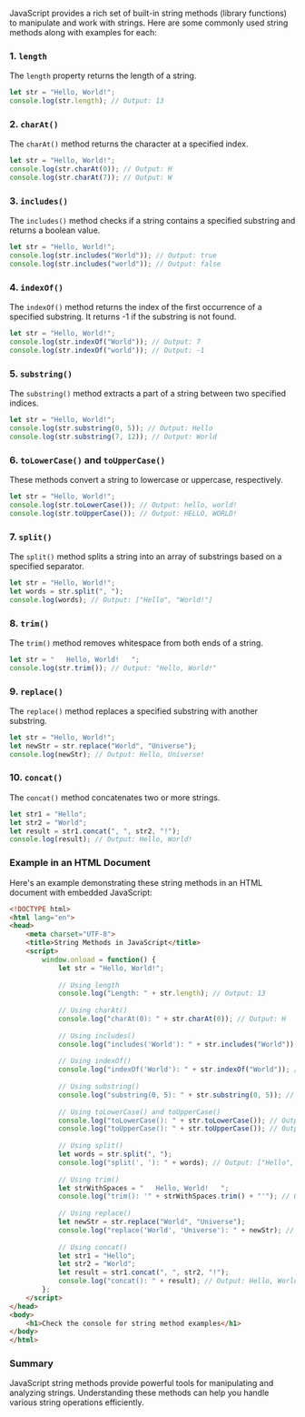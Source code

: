 JavaScript provides a rich set of built-in string methods (library functions) to manipulate and work with strings. Here are some commonly used string methods along with examples for each:

### 1. `length`

The `length` property returns the length of a string.

```javascript
let str = "Hello, World!";
console.log(str.length); // Output: 13
```

### 2. `charAt()`

The `charAt()` method returns the character at a specified index.

```javascript
let str = "Hello, World!";
console.log(str.charAt(0)); // Output: H
console.log(str.charAt(7)); // Output: W
```

### 3. `includes()`

The `includes()` method checks if a string contains a specified substring and returns a boolean value.

```javascript
let str = "Hello, World!";
console.log(str.includes("World")); // Output: true
console.log(str.includes("world")); // Output: false
```

### 4. `indexOf()`

The `indexOf()` method returns the index of the first occurrence of a specified substring. It returns -1 if the substring is not found.

```javascript
let str = "Hello, World!";
console.log(str.indexOf("World")); // Output: 7
console.log(str.indexOf("world")); // Output: -1
```

### 5. `substring()`

The `substring()` method extracts a part of a string between two specified indices.

```javascript
let str = "Hello, World!";
console.log(str.substring(0, 5)); // Output: Hello
console.log(str.substring(7, 12)); // Output: World
```

### 6. `toLowerCase()` and `toUpperCase()`

These methods convert a string to lowercase or uppercase, respectively.

```javascript
let str = "Hello, World!";
console.log(str.toLowerCase()); // Output: hello, world!
console.log(str.toUpperCase()); // Output: HELLO, WORLD!
```

### 7. `split()`

The `split()` method splits a string into an array of substrings based on a specified separator.

```javascript
let str = "Hello, World!";
let words = str.split(", ");
console.log(words); // Output: ["Hello", "World!"]
```

### 8. `trim()`

The `trim()` method removes whitespace from both ends of a string.

```javascript
let str = "   Hello, World!   ";
console.log(str.trim()); // Output: "Hello, World!"
```

### 9. `replace()`

The `replace()` method replaces a specified substring with another substring.

```javascript
let str = "Hello, World!";
let newStr = str.replace("World", "Universe");
console.log(newStr); // Output: Hello, Universe!
```

### 10. `concat()`

The `concat()` method concatenates two or more strings.

```javascript
let str1 = "Hello";
let str2 = "World";
let result = str1.concat(", ", str2, "!");
console.log(result); // Output: Hello, World!
```

### Example in an HTML Document

Here's an example demonstrating these string methods in an HTML document with embedded JavaScript:

```html
<!DOCTYPE html>
<html lang="en">
<head>
    <meta charset="UTF-8">
    <title>String Methods in JavaScript</title>
    <script>
        window.onload = function() {
            let str = "Hello, World!";
            
            // Using length
            console.log("Length: " + str.length); // Output: 13
            
            // Using charAt()
            console.log("charAt(0): " + str.charAt(0)); // Output: H
            
            // Using includes()
            console.log("includes('World'): " + str.includes("World")); // Output: true
            
            // Using indexOf()
            console.log("indexOf('World'): " + str.indexOf("World")); // Output: 7
            
            // Using substring()
            console.log("substring(0, 5): " + str.substring(0, 5)); // Output: Hello
            
            // Using toLowerCase() and toUpperCase()
            console.log("toLowerCase(): " + str.toLowerCase()); // Output: hello, world!
            console.log("toUpperCase(): " + str.toUpperCase()); // Output: HELLO, WORLD!
            
            // Using split()
            let words = str.split(", ");
            console.log("split(', '): " + words); // Output: ["Hello", "World!"]
            
            // Using trim()
            let strWithSpaces = "   Hello, World!   ";
            console.log("trim(): '" + strWithSpaces.trim() + "'"); // Output: 'Hello, World!'
            
            // Using replace()
            let newStr = str.replace("World", "Universe");
            console.log("replace('World', 'Universe'): " + newStr); // Output: Hello, Universe!
            
            // Using concat()
            let str1 = "Hello";
            let str2 = "World";
            let result = str1.concat(", ", str2, "!");
            console.log("concat(): " + result); // Output: Hello, World!
        };
    </script>
</head>
<body>
    <h1>Check the console for string method examples</h1>
</body>
</html>
```

### Summary

JavaScript string methods provide powerful tools for manipulating and analyzing strings. Understanding these methods can help you handle various string operations efficiently.
